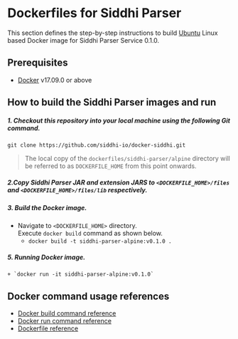 # Dockerfiles for Siddhi Parser #

This section defines the step-by-step instructions to build [Ubuntu](https://hub.docker.com/_/ubuntu/) Linux based Docker image for Siddhi Parser Service 0.1.0.

## Prerequisites

* [Docker](https://www.docker.com/get-docker) v17.09.0 or above

## How to build the Siddhi Parser images and run

##### 1. Checkout this repository into your local machine using the following Git command.

```
git clone https://github.com/siddhi-io/docker-siddhi.git
```

>The local copy of the `dockerfiles/siddhi-parser/alpine` directory will be referred to as `DOCKERFILE_HOME` from this point onwards.

##### 2.Copy Siddhi Parser JAR and extension JARS to `<DOCKERFILE_HOME>/files` and `<DOCKERFILE_HOME>/files/lib` respectively.

##### 3. Build the Docker image.

- Navigate to `<DOCKERFILE_HOME>` directory. <br>
  Execute `docker build` command as shown below.
    + `docker build -t siddhi-parser-alpine:v0.1.0 .`
    
##### 5. Running Docker image.

    + `docker run -it siddhi-parser-alpine:v0.1.0`

## Docker command usage references

* [Docker build command reference](https://docs.docker.com/engine/reference/commandline/build/)
* [Docker run command reference](https://docs.docker.com/engine/reference/run/)
* [Dockerfile reference](https://docs.docker.com/engine/reference/builder/)